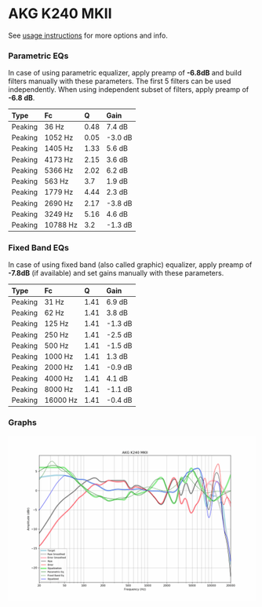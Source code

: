 # AKG K240 MKII
See [usage instructions](https://github.com/jaakkopasanen/AutoEq#usage) for more options and info.

### Parametric EQs
In case of using parametric equalizer, apply preamp of **-6.8dB** and build filters manually
with these parameters. The first 5 filters can be used independently.
When using independent subset of filters, apply preamp of **-6.8 dB**.

| Type    | Fc       |    Q | Gain    |
|:--------|:---------|:-----|:--------|
| Peaking | 36 Hz    | 0.48 | 7.4 dB  |
| Peaking | 1052 Hz  | 0.05 | -3.0 dB |
| Peaking | 1405 Hz  | 1.33 | 5.6 dB  |
| Peaking | 4173 Hz  | 2.15 | 3.6 dB  |
| Peaking | 5366 Hz  | 2.02 | 6.2 dB  |
| Peaking | 563 Hz   | 3.7  | 1.9 dB  |
| Peaking | 1779 Hz  | 4.44 | 2.3 dB  |
| Peaking | 2690 Hz  | 2.17 | -3.8 dB |
| Peaking | 3249 Hz  | 5.16 | 4.6 dB  |
| Peaking | 10788 Hz | 3.2  | -1.3 dB |

### Fixed Band EQs
In case of using fixed band (also called graphic) equalizer, apply preamp of **-7.8dB**
(if available) and set gains manually with these parameters.

| Type    | Fc       |    Q | Gain    |
|:--------|:---------|:-----|:--------|
| Peaking | 31 Hz    | 1.41 | 6.9 dB  |
| Peaking | 62 Hz    | 1.41 | 3.8 dB  |
| Peaking | 125 Hz   | 1.41 | -1.3 dB |
| Peaking | 250 Hz   | 1.41 | -2.5 dB |
| Peaking | 500 Hz   | 1.41 | -1.5 dB |
| Peaking | 1000 Hz  | 1.41 | 1.3 dB  |
| Peaking | 2000 Hz  | 1.41 | -0.9 dB |
| Peaking | 4000 Hz  | 1.41 | 4.1 dB  |
| Peaking | 8000 Hz  | 1.41 | -1.1 dB |
| Peaking | 16000 Hz | 1.41 | -0.4 dB |

### Graphs
![](./AKG%20K240%20MKII.png)